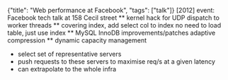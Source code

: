 {"title": "Web performance at Facebook", "tags": ["talk"]}
[2012]
event: Facebook tech talk at 158 Cecil street
** kernel hack for UDP dispatch to worker threads
** covering index, add select col to index
no need to load table, just use index
** MySQL InnoDB improvements/patches
adaptive compression
** dynamic capacity management
 * select set of representative servers
 * push requests to these servers to maximise req/s at a given latency
 * can extrapolate to the whole infra
